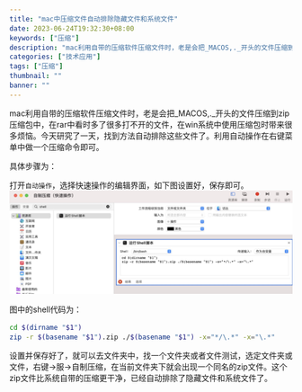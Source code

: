```yaml
---
title: "mac中压缩文件自动排除隐藏文件和系统文件"
date: 2023-06-24T19:32:30+08:00
keywords: ["压缩"]
description: "mac利用自带的压缩软件压缩文件时，老是会把_MACOS,._开头的文件压缩到zip压缩包中，在rar中看时多了很多打不开的文件，在win系统中使用压缩包时带来很多烦恼。今天研究了一天，找到方法自动排除这些文件了。利用自动操作在右键菜单中做一个压缩命令即可。"
categories: ["技术应用"]
tags: ["压缩"]
thumbnail: ""
banner: ""
---
```

mac利用自带的压缩软件压缩文件时，老是会把_MACOS,._开头的文件压缩到zip压缩包中，在rar中看时多了很多打不开的文件，在win系统中使用压缩包时带来很多烦恼。今天研究了一天，找到方法自动排除这些文件了。利用自动操作在右键菜单中做一个压缩命令即可。

具体步骤为：

打开`自动操作`，选择快速操作的编辑界面，如下图设置好，保存即可。
![自动操作](1.jpg)

图中的shell代码为：
```bash
cd $(dirname "$1")
zip -r $(basename "$1").zip ./$(basename "$1") -x="*/\.*" -x="\.*"
```

设置并保存好了，就可以去文件夹中，找一个文件夹或者文件测试，选定文件夹或文件，右键->服->自制压缩，在当前文件夹下就会出现一个同名的zip文件。这个zip文件比系统自带的压缩更干净，已经自动排除了隐藏文件和系统文件了。